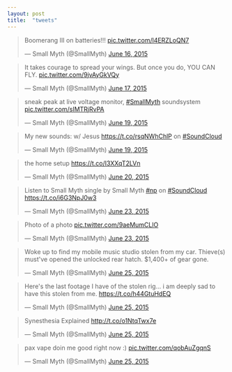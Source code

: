 ```yaml
---
layout: post
title:  "tweets"
---
```


<blockquote class="twitter-tweet" lang="en"><p lang="en" dir="ltr">Boomerang III on batteries!!! <a href="http://t.co/l4ERZLoQN7">pic.twitter.com/l4ERZLoQN7</a></p>&mdash; Small Myth (@SmallMyth) <a href="https://twitter.com/SmallMyth/status/610945433754415105">June 16, 2015</a></blockquote>
<script async src="//platform.twitter.com/widgets.js" charset="utf-8"></script>

<blockquote class="twitter-tweet" lang="en"><p lang="en" dir="ltr">It takes courage to spread your wings. But once you do, YOU CAN FLY. <a href="http://t.co/9jvAyGkVQy">pic.twitter.com/9jvAyGkVQy</a></p>&mdash; Small Myth (@SmallMyth) <a href="https://twitter.com/SmallMyth/status/611247107773575168">June 17, 2015</a></blockquote>

<blockquote class="twitter-tweet" lang="en"><p lang="da" dir="ltr">sneak peak at live voltage monitor, <a href="https://twitter.com/hashtag/SmallMyth?src=hash">#SmallMyth</a> soundsystem <a href="http://t.co/sIMTRjRvPA">pic.twitter.com/sIMTRjRvPA</a></p>&mdash; Small Myth (@SmallMyth) <a href="https://twitter.com/SmallMyth/status/611952969542598656">June 19, 2015</a></blockquote>

<blockquote class="twitter-tweet" lang="en"><p lang="en" dir="ltr">My new sounds: w/ Jesus <a href="https://t.co/rsqNWhChlP">https://t.co/rsqNWhChlP</a> on <a href="https://twitter.com/hashtag/SoundCloud?src=hash">#SoundCloud</a></p>&mdash; Small Myth (@SmallMyth) <a href="https://twitter.com/SmallMyth/status/612007530315784192">June 19, 2015</a></blockquote>

<blockquote class="twitter-tweet" lang="en"><p lang="en" dir="ltr">the home setup <a href="https://t.co/I3XXqT2LVn">https://t.co/I3XXqT2LVn</a></p>&mdash; Small Myth (@SmallMyth) <a href="https://twitter.com/SmallMyth/status/612146397513515008">June 20, 2015</a></blockquote>

<blockquote class="twitter-tweet" lang="en"><p lang="en" dir="ltr">Listen to Small Myth single by Small Myth <a href="https://twitter.com/hashtag/np?src=hash">#np</a> on <a href="https://twitter.com/hashtag/SoundCloud?src=hash">#SoundCloud</a> <a href="https://t.co/i6G3NpJ0w3">https://t.co/i6G3NpJ0w3</a></p>&mdash; Small Myth (@SmallMyth) <a href="https://twitter.com/SmallMyth/status/613157590424358912">June 23, 2015</a></blockquote>

<blockquote class="twitter-tweet" lang="en"><p lang="en" dir="ltr">Photo of a photo <a href="http://t.co/9aeMumCLlO">pic.twitter.com/9aeMumCLlO</a></p>&mdash; Small Myth (@SmallMyth) <a href="https://twitter.com/SmallMyth/status/613482378107879424">June 23, 2015</a></blockquote>

<blockquote class="twitter-tweet" lang="en"><p lang="en" dir="ltr">Woke up to find my mobile music studio stolen from my car. Thieve(s) must&#39;ve opened the unlocked rear hatch. $1,400+ of gear gone.</p>&mdash; Small Myth (@SmallMyth) <a href="https://twitter.com/SmallMyth/status/613894040958861316">June 25, 2015</a></blockquote>

<blockquote class="twitter-tweet" lang="en"><p lang="en" dir="ltr">Here&#39;s the last footage I have of the stolen rig... i am deeply sad to have this stolen from me. <a href="https://t.co/h44GtuHdEQ">https://t.co/h44GtuHdEQ</a></p>&mdash; Small Myth (@SmallMyth) <a href="https://twitter.com/SmallMyth/status/613895088314302465">June 25, 2015</a></blockquote>

<blockquote class="twitter-tweet" lang="en"><p lang="en" dir="ltr">Synesthesia Explained <a href="http://t.co/o1NtqTwx7e">http://t.co/o1NtqTwx7e</a></p>&mdash; Small Myth (@SmallMyth) <a href="https://twitter.com/SmallMyth/status/614114856094928896">June 25, 2015</a></blockquote>

<blockquote class="twitter-tweet" lang="en"><p lang="en" dir="ltr">pax vape doin me good right now :) <a href="http://t.co/qobAuZgqnS">pic.twitter.com/qobAuZgqnS</a></p>&mdash; Small Myth (@SmallMyth) <a href="https://twitter.com/SmallMyth/status/614152542772068352">June 25, 2015</a></blockquote>
